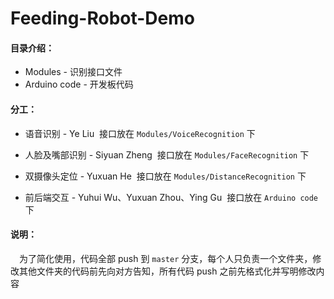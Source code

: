 # Feeding-Robot-Demo

#### 目录介绍：
* Modules - 识别接口文件
* Arduino code - 开发板代码

#### 分工：
* 语音识别 - Ye Liu  接口放在 `Modules/VoiceRecognition` 下

* 人脸及嘴部识别 - Siyuan Zheng  接口放在 `Modules/FaceRecognition` 下

* 双摄像头定位 - Yuxuan He  接口放在 `Modules/DistanceRecognition` 下

* 前后端交互 - Yuhui Wu、Yuxuan Zhou、Ying Gu  接口放在 `Arduino code` 下

#### 说明：
　为了简化使用，代码全部 push 到 `master` 分支，每个人只负责一个文件夹，修改其他文件夹的代码前先向对方告知，所有代码 push 之前先格式化并写明修改内容
 
